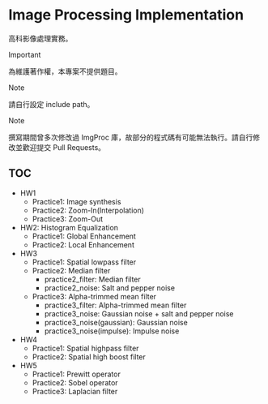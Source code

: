 # Image Processing Implementation

高科影像處理實務。

> [!IMPORTANT]  
> 為維護著作權，本專案不提供題目。

> [!NOTE] 
> 請自行設定 include path。

> [!NOTE] 
> 撰寫期間曾多次修改過 ImgProc 庫，故部分的程式碼有可能無法執行。請自行修改並歡迎提交 Pull Requests。

## TOC
- HW1
  - Practice1: Image synthesis
  - Practice2: Zoom-In(Interpolation)
  - Practice3: Zoom-Out
- HW2: Histogram Equalization
  - Practice1: Global Enhancement
  - Practice2: Local Enhancement
- HW3
  - Practice1: Spatial lowpass filter
  - Practice2: Median filter
    - practice2_filter: Median filter
    - practice2_noise: Salt and pepper noise
  - Practice3: Alpha-trimmed mean filter
    - practice3_filter: Alpha-trimmed mean filter
    - practice3_noise: Gaussian noise + salt and pepper noise
    - practice3_noise(gaussian): Gaussian noise
    - practice3_noise(impulse): Impulse noise
- HW4
  - Practice1: Spatial highpass filter
  - Practice2: Spatial high boost filter
- HW5
  - Practice1: Prewitt operator
  - Practice2: Sobel operator
  - Practice3: Laplacian filter
